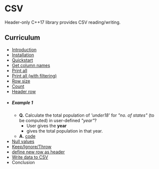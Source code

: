 # CSV
Header-only C++17 library provides CSV reading/writing.


## Curriculum
* [Introduction](./introduction.md)
* [Installation](./installation.md)
* [Quickstart](./quickstart.cpp)
* [Get column names](./getcolnames.cpp)
* [Print all](./printall.cpp)
* [Print all (with filtering)](./printall_filter.cpp)
* [Row size](./row_size.cpp)
* [Count](./count.cpp)
* [Header row](./header_row.cpp)
* ##### Example 1
	- __Q.__ Calculate the total population of _'under18'_ for _"no. of states"_ (to be computed) in user-defined _"year"_?
		+ User gives the __year__
		+ gives the total population in that year.
	- __A.__ [code](./eg1.cpp)
* [Null values](./null.cpp)
* [Keep/Ignore/Throw](./keep_ignore_throw.cpp)
* [define new row as header](./define_new_col_header_row.cpp)
* [Write data to CSV](./writer.cpp)
* Conclusion